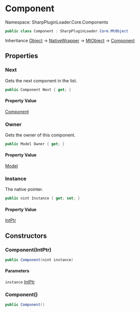 # Component

Namespace: SharpPluginLoader.Core.Components

```csharp
public class Component : SharpPluginLoader.Core.MtObject
```

Inheritance [Object](https://docs.microsoft.com/en-us/dotnet/api/System.Object) → [NativeWrapper](./SharpPluginLoader.Core.NativeWrapper.md) → [MtObject](./SharpPluginLoader.Core.MtObject.md) → [Component](./SharpPluginLoader.Core.Components.Component.md)

## Properties

### **Next**

Gets the next component in the list.

```csharp
public Component Next { get; }
```

#### Property Value

[Component](./SharpPluginLoader.Core.Components.Component.md)<br>

### **Owner**

Gets the owner of this component.

```csharp
public Model Owner { get; }
```

#### Property Value

[Model](./SharpPluginLoader.Core.Models.Model.md)<br>

### **Instance**

The native pointer.

```csharp
public nint Instance { get; set; }
```

#### Property Value

[IntPtr](https://docs.microsoft.com/en-us/dotnet/api/System.IntPtr)<br>

## Constructors

### **Component(IntPtr)**

```csharp
public Component(nint instance)
```

#### Parameters

`instance` [IntPtr](https://docs.microsoft.com/en-us/dotnet/api/System.IntPtr)<br>

### **Component()**

```csharp
public Component()
```
